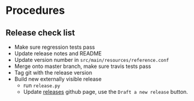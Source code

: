# Procedures

## Release check list
- Make sure regression tests pass
- Update release notes and README
- Update version number in `src/main/resources/reference.conf`
- Merge onto master branch, make sure travis tests pass
- Tag git with the release version
- Build new externally visible release
  * run `release.py`
  * Update [releases](https://github.com/dnanexus-rnd/dxWDL/releases) github page,
    use the `Draft a new release` button.
